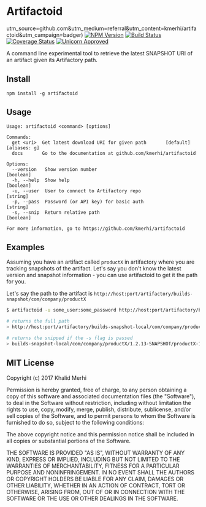 # Artifactoid

utm_source=github.com&utm_medium=referral&utm_content=kmerhi/artifactoid&utm_campaign=badger)
[![NPM Version](http://img.shields.io/npm/v/artifactoid.svg)](https://www.npmjs.org/package/artifactoid)
[![Build Status](https://travis-ci.org/kmerhi/artifactoid.svg?branch=master)](https://travis-ci.org/kmerhi/artifactoid)
[![Coverage Status](https://coveralls.io/repos/github/kmerhi/artifactoid/badge.svg?branch=master)](https://coveralls.io/github/kmerhi/artifactoid?branch=master)
[![Unicorn Approved](https://img.shields.io/badge/unicorn-approved-ff69b4.svg)](https://www.youtube.com/watch?v=9auOCbH5Ns4)

A command line experimental tool to retrieve the latest SNAPSHOT URI of an artifact given its Artifactory path.


## Install

```console
npm install -g artifactoid
```

## Usage 

```console
Usage: artifactoid <command> [options]

Commands:
  get <uri>  Get latest download URI for given path       [default] [aliases: g]
  docs       Go to the documentation at github.com/kmerhi/artifactoid

Options:
  --version   Show version number                                      [boolean]
  -h, --help  Show help                                                [boolean]
  -u, --user  User to connect to Artifactory repo                       [string]
  -p, --pass  Password (or API key) for basic auth                      [string]
  -s, --snip  Return relative path                                     [boolean]

For more information, go to https://github.com/kmerhi/artifactoid
```

## Examples
Assuming you have an artifact called `productX` in artifactory where you are tracking snapshots of the artifact.  Let's say you don't know the latest version and snapshot information - you can use artifactoid to get it the path for you.

Let's say the path to the artifact is `http://host:port/artifactory/builds-snapshot/com/company/productX`

```sh
$ artifactoid -u some_user:some_password http://host:port/artifactory/builds-snapshot/com/shinydocs/productX

# returns the full path
> http://host:port/artifactory/builds-snapshot-local/com/company/productX/1.2.13-SNAPSHOT/productX-1.2.13-20170504.204849-14.war

# returns the snipped if the -s flag is passed
> builds-snapshot-local/com/company/productX/1.2.13-SNAPSHOT/productX-1.2.13-20170504.204849-14.war
```


## MIT License

Copyright (c) 2017 Khalid Merhi

Permission is hereby granted, free of charge, to any person obtaining a copy
of this software and associated documentation files (the "Software"), to deal
in the Software without restriction, including without limitation the rights
to use, copy, modify, merge, publish, distribute, sublicense, and/or sell
copies of the Software, and to permit persons to whom the Software is
furnished to do so, subject to the following conditions:

The above copyright notice and this permission notice shall be included in all
copies or substantial portions of the Software.

THE SOFTWARE IS PROVIDED "AS IS", WITHOUT WARRANTY OF ANY KIND, EXPRESS OR
IMPLIED, INCLUDING BUT NOT LIMITED TO THE WARRANTIES OF MERCHANTABILITY,
FITNESS FOR A PARTICULAR PURPOSE AND NONINFRINGEMENT. IN NO EVENT SHALL THE
AUTHORS OR COPYRIGHT HOLDERS BE LIABLE FOR ANY CLAIM, DAMAGES OR OTHER
LIABILITY, WHETHER IN AN ACTION OF CONTRACT, TORT OR OTHERWISE, ARISING FROM,
OUT OF OR IN CONNECTION WITH THE SOFTWARE OR THE USE OR OTHER DEALINGS IN THE
SOFTWARE.
